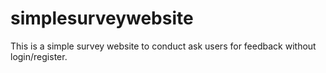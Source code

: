 # simplesurveywebsite
This is a simple survey website to conduct ask users for feedback without login/register.
